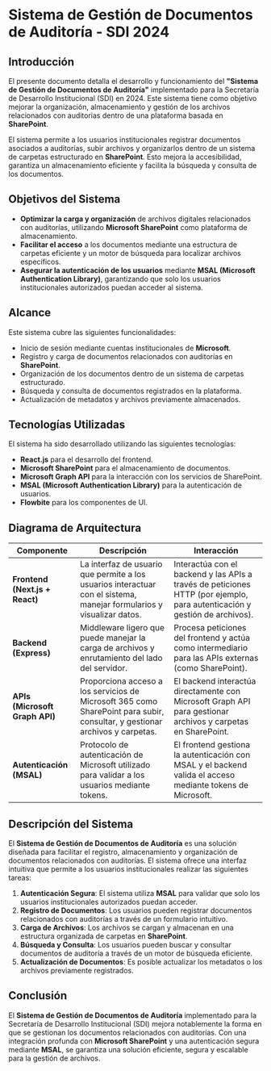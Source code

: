 # Sistema de Gestión de Documentos de Auditoría - SDI 2024

## Introducción

El presente documento detalla el desarrollo y funcionamiento del **"Sistema de Gestión de Documentos de Auditoría"** implementado para la Secretaría de Desarrollo Institucional (SDI) en 2024. Este sistema tiene como objetivo mejorar la organización, almacenamiento y gestión de los archivos relacionados con auditorías dentro de una plataforma basada en **SharePoint**.

El sistema permite a los usuarios institucionales registrar documentos asociados a auditorías, subir archivos y organizarlos dentro de un sistema de carpetas estructurado en **SharePoint**. Esto mejora la accesibilidad, garantiza un almacenamiento eficiente y facilita la búsqueda y consulta de los documentos.

## Objetivos del Sistema

- **Optimizar la carga y organización** de archivos digitales relacionados con auditorías, utilizando **Microsoft SharePoint** como plataforma de almacenamiento.
- **Facilitar el acceso** a los documentos mediante una estructura de carpetas eficiente y un motor de búsqueda para localizar archivos específicos.
- **Asegurar la autenticación de los usuarios** mediante **MSAL (Microsoft Authentication Library)**, garantizando que solo los usuarios institucionales autorizados puedan acceder al sistema.

## Alcance

Este sistema cubre las siguientes funcionalidades:

- Inicio de sesión mediante cuentas institucionales de **Microsoft**.
- Registro y carga de documentos relacionados con auditorías en **SharePoint**.
- Organización de los documentos dentro de un sistema de carpetas estructurado.
- Búsqueda y consulta de documentos registrados en la plataforma.
- Actualización de metadatos y archivos previamente almacenados.

## Tecnologías Utilizadas

El sistema ha sido desarrollado utilizando las siguientes tecnologías:

- **React.js** para el desarrollo del frontend.
- **Microsoft SharePoint** para el almacenamiento de documentos.
- **Microsoft Graph API** para la interacción con los servicios de SharePoint.
- **MSAL (Microsoft Authentication Library)** para la autenticación de usuarios.
- **Flowbite** para los componentes de UI.

## Diagrama de Arquitectura

| **Componente**             | **Descripción**                                                                                                                                     | **Interacción**                                                                                                                                                                                                                                                                  |
|----------------------------|-----------------------------------------------------------------------------------------------------------------------------------------------------|-----------------------------------------------------------------------------------------------------------------------------------------------------------------------------------------------------------------------------------------------------------------------------------|
| **Frontend (Next.js + React)** | La interfaz de usuario que permite a los usuarios interactuar con el sistema, manejar formularios y visualizar datos.                              | Interactúa con el backend y las APIs a través de peticiones HTTP (por ejemplo, para autenticación y gestión de archivos).                                                                                                                                                         |
| **Backend (Express)**       | Middleware ligero que puede manejar la carga de archivos y enrutamiento del lado del servidor.                                                     | Procesa peticiones del frontend y actúa como intermediario para las APIs externas (como SharePoint).                                                                                                                                                                             |
| **APIs (Microsoft Graph API)** | Proporciona acceso a los servicios de Microsoft 365 como SharePoint para subir, consultar, y gestionar archivos y carpetas.                       | El backend interactúa directamente con Microsoft Graph API para gestionar archivos y carpetas en SharePoint.                                                                                                                                                                      |
| **Autenticación (MSAL)**    | Protocolo de autenticación de Microsoft utilizado para validar a los usuarios mediante tokens.                                                      | El frontend gestiona la autenticación con MSAL y el backend valida el acceso mediante tokens de Microsoft.                                                                                                                                                                        |

## Descripción del Sistema

El **Sistema de Gestión de Documentos de Auditoría** es una solución diseñada para facilitar el registro, almacenamiento y organización de documentos relacionados con auditorías. El sistema ofrece una interfaz intuitiva que permite a los usuarios institucionales realizar las siguientes tareas:

1. **Autenticación Segura**: El sistema utiliza **MSAL** para validar que solo los usuarios institucionales autorizados puedan acceder.
2. **Registro de Documentos**: Los usuarios pueden registrar documentos relacionados con auditorías a través de un formulario intuitivo.
3. **Carga de Archivos**: Los archivos se cargan y almacenan en una estructura organizada de carpetas en **SharePoint**.
4. **Búsqueda y Consulta**: Los usuarios pueden buscar y consultar documentos de auditoría a través de un motor de búsqueda eficiente.
5. **Actualización de Documentos**: Es posible actualizar los metadatos o los archivos previamente registrados.

## Conclusión

El **Sistema de Gestión de Documentos de Auditoría** implementado para la Secretaría de Desarrollo Institucional (SDI) mejora notablemente la forma en que se gestionan los documentos relacionados con auditorías. Con una integración profunda con **Microsoft SharePoint** y una autenticación segura mediante **MSAL**, se garantiza una solución eficiente, segura y escalable para la gestión de archivos.
